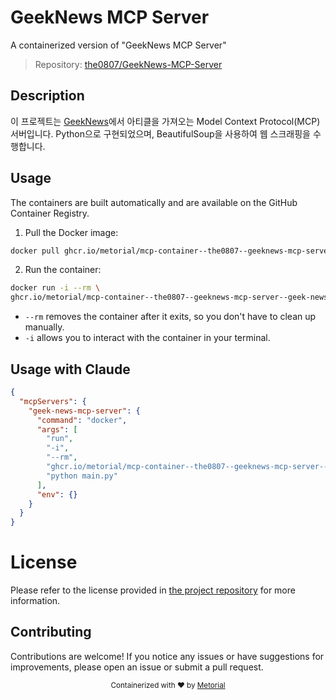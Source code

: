 
# GeekNews MCP Server

A containerized version of "GeekNews MCP Server"

> Repository: [the0807/GeekNews-MCP-Server](https://github.com/the0807/GeekNews-MCP-Server)

## Description

이 프로젝트는 [GeekNews](https://news.hada.io)에서 아티클을 가져오는 Model Context Protocol(MCP) 서버입니다. Python으로 구현되었으며, BeautifulSoup을 사용하여 웹 스크래핑을 수행합니다.


## Usage

The containers are built automatically and are available on the GitHub Container Registry.

1. Pull the Docker image:

```bash
docker pull ghcr.io/metorial/mcp-container--the0807--geeknews-mcp-server--geek-news-mcp-server
```

2. Run the container:

```bash
docker run -i --rm \ 
ghcr.io/metorial/mcp-container--the0807--geeknews-mcp-server--geek-news-mcp-server  "python main.py"
```

- `--rm` removes the container after it exits, so you don't have to clean up manually.
- `-i` allows you to interact with the container in your terminal.




## Usage with Claude

```json
{
  "mcpServers": {
    "geek-news-mcp-server": {
      "command": "docker",
      "args": [
        "run",
        "-i",
        "--rm",
        "ghcr.io/metorial/mcp-container--the0807--geeknews-mcp-server--geek-news-mcp-server",
        "python main.py"
      ],
      "env": {}
    }
  }
}
```

# License

Please refer to the license provided in [the project repository](https://github.com/the0807/GeekNews-MCP-Server) for more information.

## Contributing

Contributions are welcome! If you notice any issues or have suggestions for improvements, please open an issue or submit a pull request.

<div align="center">
  <sub>Containerized with ❤️ by <a href="https://metorial.com">Metorial</a></sub>
</div>
  